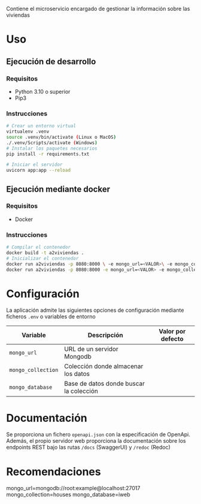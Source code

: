 Contiene el microservicio encargado de gestionar la información sobre las
viviendas

# Uso

## Ejecución de desarrollo

### Requisitos

- Python 3.10 o superior
- Pip3

### Instrucciones

```sh
# Crear un entorno virtual
virtualenv .venv
source .venv/bin/activate (Linux o MacOS)
./.venv/Scripts/activate (Windows)
# Instalar los paquetes necesarios
pip install -r requirements.txt

# Iniciar el servidor
uvicorn app:app --reload
```

## Ejecución mediante docker

### Requisitos

- Docker

### Instrucciones

```sh
# Compilar el contenedor
docker build -t a2viviendas .
# Inicializar el contenedor
docker run a2viviendas -p 8080:8000 \ -e mongo_url=<VALOR>\ -e mongo_collection=<VALOR>\ -e mongo_database=<VALOR> (Linux y MacOs)
docker run a2viviendas -p 8080:8000 -e mongo_url=<VALOR> -e mongo_collection=<VALOR> -e mongo_database=<VALOR> (Windows)
```

# Configuración

La aplicación admite las siguientes opciones de configuración mediante ficheros
`.env` o variables de entorno

| Variable           | Descripción                             | Valor por defecto |
| ------------------ | --------------------------------------- | ----------------- |
| `mongo_url`        | URL de un servidor Mongodb              |                   |
| `mongo_collection` | Colección donde almacenar los datos     |                   |
| `mongo_database`   | Base de datos donde buscar la colección |                   |

# Documentación

Se proporciona un fichero `openapi.json` con la especificación de OpenApi.
Además, el propio servidor web proporciona la documentación sobre los endpoints
REST bajo las rutas `/docs` (SwaggerUI) y `/redoc` (Redoc)

# Recomendaciones
mongo_url=mongodb://root:example@localhost:27017
mongo_collection=houses
mongo_database=iweb